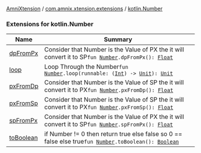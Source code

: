 [AmniXtension](../../index.md) / [com.amnix.xtension.extensions](../index.md) / [kotlin.Number](./index.md)

### Extensions for kotlin.Number

| Name | Summary |
|---|---|
| [dpFromPx](dp-from-px.md) | Consider that Number is the Value of PX the it will convert it to SP`fun `[`Number`](https://kotlinlang.org/api/latest/jvm/stdlib/kotlin/-number/index.html)`.dpFromPx(): `[`Float`](https://kotlinlang.org/api/latest/jvm/stdlib/kotlin/-float/index.html) |
| [loop](loop.md) | Loop Through the Number`fun `[`Number`](https://kotlinlang.org/api/latest/jvm/stdlib/kotlin/-number/index.html)`.loop(runnable: (`[`Int`](https://kotlinlang.org/api/latest/jvm/stdlib/kotlin/-int/index.html)`) -> `[`Unit`](https://kotlinlang.org/api/latest/jvm/stdlib/kotlin/-unit/index.html)`): `[`Unit`](https://kotlinlang.org/api/latest/jvm/stdlib/kotlin/-unit/index.html) |
| [pxFromDp](px-from-dp.md) | Consider that Number is the Value of SP the it will convert it to PX`fun `[`Number`](https://kotlinlang.org/api/latest/jvm/stdlib/kotlin/-number/index.html)`.pxFromDp(): `[`Float`](https://kotlinlang.org/api/latest/jvm/stdlib/kotlin/-float/index.html) |
| [pxFromSp](px-from-sp.md) | Consider that Number is the Value of SP the it will convert it to PX`fun `[`Number`](https://kotlinlang.org/api/latest/jvm/stdlib/kotlin/-number/index.html)`.pxFromSp(): `[`Float`](https://kotlinlang.org/api/latest/jvm/stdlib/kotlin/-float/index.html) |
| [spFromPx](sp-from-px.md) | Consider that Number is the Value of PX the it will convert it to SP`fun `[`Number`](https://kotlinlang.org/api/latest/jvm/stdlib/kotlin/-number/index.html)`.spFromPx(): `[`Float`](https://kotlinlang.org/api/latest/jvm/stdlib/kotlin/-float/index.html) |
| [toBoolean](to-boolean.md) | if Number != 0 then return true else false so 0 == false else true`fun `[`Number`](https://kotlinlang.org/api/latest/jvm/stdlib/kotlin/-number/index.html)`.toBoolean(): `[`Boolean`](https://kotlinlang.org/api/latest/jvm/stdlib/kotlin/-boolean/index.html) |
